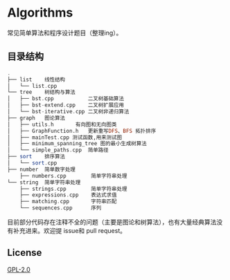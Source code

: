 # Algorithms

常见简单算法和程序设计题目（整理ing）。

## 目录结构

```haskell
.
├── list    线性结构
│   └── list.cpp
└── tree    树结构与算法
│   ├── bst.cpp      	  二叉树基础算法
│   ├── bst-extend.cpp    二叉树扩展应用
│   └── bst-iterative.cpp 二叉树非递归算法
├── graph   图论算法
│   ├── utils.h       有向图和无向图类
│   ├── GraphFunction.h   更新重写DFS、BFS 拓扑排序       
│   ├── mainTest.cpp 测试函数,用来测试图
│   ├── minimum_spanning_tree 图的最小生成树算法
│   └── simple_paths.cpp  简单路径
├── sort    排序算法
│   └── sort.cpp
├── number  简单数字处理
    ├── numbers.cpp        简单字符串处理
└── string  简单字符串处理
    ├── strings.cpp        简单字符串处理
    ├── expressions.cpp    表达式求值
	├── matching.cpp       字符串匹配
    └── sequences.cpp      序列
```

目前部分代码存在注释不全的问题（主要是图论和树算法），也有大量经典算法没有补充进来。欢迎提 issue和 pull request。

## License

[GPL-2.0](https://github.com/xCss/Valine/blob/master/LICENSE)
